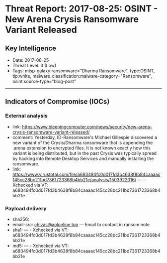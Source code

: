 # Threat Report: 2017-08-25: OSINT - New Arena Crysis Ransomware Variant Released


## Key Intelligence
* Date: 2017-08-25
* Threat Level: 3 (Low)
* Tags: misp-galaxy:ransomware="Dharma Ransomware", type:OSINT, tlp:white, malware_classification:malware-category="Ransomware", osint:source-type="blog-post"

---

## Indicators of Compromise (IOCs)
### External analysis
* link: https://www.bleepingcomputer.com/news/security/new-arena-crysis-ransomware-variant-released/
* comment: Yesterday, ID-Ransomware's Michael Gillespie discovered a new variant of the Crysis/Dharma ransomware that is appending the .arena extension to encrypted files. It is not known exactly how this variant is being distributed, but in the past Crysis was typically spread by hacking into Remote Desktop Services and manually installing the ransomware.
* link: https://www.virustotal.com/file/a683494fc0d017fd3b4638f8b84caaaac145cc28bc211bd7361723368b4bb21e/analysis/1503922016/ — - Xchecked via VT: a683494fc0d017fd3b4638f8b84caaaac145cc28bc211bd7361723368b4bb21e

### Payload delivery
* sha256: <sha256>
* email-src: chivas@aolonline.top — Email to contact in ransom note
* sha1: <sha1> — - Xchecked via VT: a683494fc0d017fd3b4638f8b84caaaac145cc28bc211bd7361723368b4bb21e
* md5: <md5> — - Xchecked via VT: a683494fc0d017fd3b4638f8b84caaaac145cc28bc211bd7361723368b4bb21e
